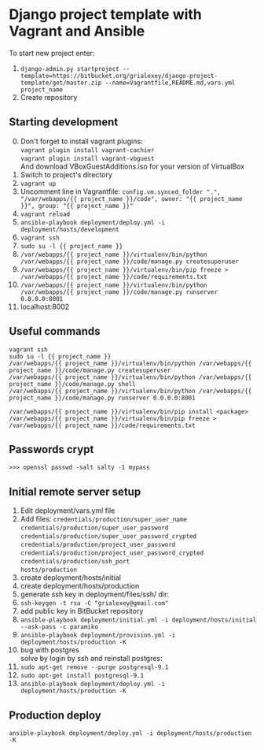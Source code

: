 Django project template with Vagrant and Ansible 
================================================

To start new project enter:  
1. `django-admin.py startproject --template=https://bitbucket.org/grialexey/django-project-template/get/master.zip --name=Vagrantfile,README.md,vars.yml project_name`  
2. Create repository


Starting development
--------------------
0. Don't forget to install vagrant plugins:  
   `vagrant plugin install vagrant-cachier`  
   `vagrant plugin install vagrant-vbguest`  
   And download VBoxGuestAdditions.iso for your version of VirtualBox
1. Switch to project's directory
2. `vagrant up`
3. Uncomment line in Vagrantfile: 
   `config.vm.synced_folder ".", "/var/webapps/{{ project_name }}/code", owner: "{{ project_name }}", group: "{{ project_name }}"`
4. `vagrant reload`
5. `ansible-playbook deployment/deploy.yml -i deployment/hosts/development`
6. `vagrant ssh`
7. `sudo su -l {{ project_name }}`
8. `/var/webapps/{{ project_name }}/virtualenv/bin/python /var/webapps/{{ project_name }}/code/manage.py createsuperuser`
9. `/var/webapps/{{ project_name }}/virtualenv/bin/pip freeze > /var/webapps/{{ project_name }}/code/requirements.txt`
10. `/var/webapps/{{ project_name }}/virtualenv/bin/python /var/webapps/{{ project_name }}/code/manage.py runserver 0.0.0.0:8001`
11. localhost:8002

Useful commands
---------------
`vagrant ssh`  
`sudo su -l {{ project_name }}`  
`/var/webapps/{{ project_name }}/virtualenv/bin/python /var/webapps/{{ project_name }}/code/manage.py createsuperuser`  
`/var/webapps/{{ project_name }}/virtualenv/bin/python /var/webapps/{{ project_name }}/code/manage.py shell`  
`/var/webapps/{{ project_name }}/virtualenv/bin/python /var/webapps/{{ project_name }}/code/manage.py runserver 0.0.0.0:8001`  

`/var/webapps/{{ project_name }}/virtualenv/bin/pip install <package>`  
`/var/webapps/{{ project_name }}/virtualenv/bin/pip freeze > /var/webapps/{{ project_name }}/code/requirements.txt`

Passwords crypt
---------------
`>>> openssl passwd -salt salty -1 mypass`


Initial remote server setup
---------------------------
1. Edit deployment/vars.yml file
2. Add files:
   `credentials/production/super_user_name`  
   `credentials/production/super_user_password`  
   `credentials/production/super_user_password_crypted`  
   `credentials/production/project_user_password`  
   `credentials/production/project_user_password_crypted`  
   `credentials/production/ssh_port`  
   `hosts/production`
3. create deployment/hosts/initial  
4. create deployment/hosts/production  
5. generate ssh key in deployment/files/ssh/ dir:  
6. `ssh-keygen -t rsa -C "grialexey@gmail.com"`  
7. add public key in BitBucket repository  
8. `ansible-playbook deployment/initial.yml -i deployment/hosts/initial --ask-pass -c paramiko`  
9. `ansible-playbook deployment/provision.yml -i deployment/hosts/production -K`  
10. bug with postgres  
    solve by login by ssh and reinstall postgres:  
11. `sudo apt-get remove --purge postgresql-9.1`  
12. `sudo apt-get install postgresql-9.1`  
13. `ansible-playbook deployment/deploy.yml -i deployment/hosts/production -K`


Production deploy
-----------------
`ansible-playbook deployment/deploy.yml -i deployment/hosts/production -K`

